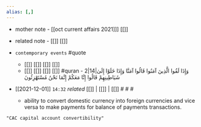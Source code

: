 ```yaml
---
alias: [,]
---
```

- mother note - [[oct current affairs 2021]]] [[]]
- related note - [[]] [[]]
- `contemporary events` #quote 
	- [[]] [[]] [[]] [[]]
	- [[]] [[]] [[]] [[]] #quran - 2|14|وَإِذَا لَقُوا الَّذِينَ آمَنُوا قَالُوا آمَنَّا وَإِذَا خَلَوْا إِلَىٰ شَيَاطِينِهِمْ قَالُوا إِنَّا مَعَكُمْ إِنَّمَا نَحْنُ مُسْتَهْزِئُونَ

- [[2021-12-01]]  `14:32` _related_ [[]] | [[]] | [[]] # # #
	- ability to convert domestic currency into foreign currencies and  vice versa to make payments for balance of  payments transactions.

```query
"CAC capital account convertibility"
```